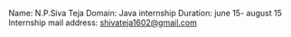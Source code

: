 Name: N.P.Siva Teja
Domain: Java internship
Duration: june 15- august 15
Internship mail address: shivateja1602@gmail.com
